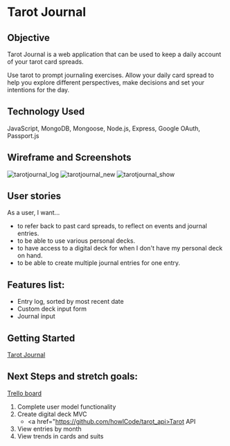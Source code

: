 # Tarot Journal


## Objective  
Tarot Journal is a web application that can be used to keep a daily account of your tarot card spreads.

Use tarot to prompt journaling exercises.  Allow your daily card spread to help you explore different perspectives, make decisions and set your intentions for the day.

## Technology Used
JavaScript, MongoDB, Mongoose, Node.js, Express, Google OAuth, Passport.js

## Wireframe and Screenshots
![tarotjournal_log](https://i.imgur.com/8JKknSp.png)
![tarotjournal_new](https://i.imgur.com/gQZyxUz.png)
![tarotjournal_show](https://i.imgur.com/TRWEE8a.png)

## User stories
 As a user, I want...
- to refer back to past card spreads, to reflect on events and journal entries.
- to be able to use various personal decks.
- to have access to a digital deck for when I don't have my personal deck on hand. 
- to be able to create multiple journal entries for one entry.

## Features list:
- Entry log, sorted by most recent date
- Custom deck input form
- Journal input 

## Getting Started
<a href="https://tarot-journal.herokuapp.com/">Tarot Journal</a> 

## Next Steps and stretch goals:
<a href="https://trello.com/b/JuSjWJJl/project2">Trello board</a>  

1. Complete user model functionality  
2. Create digital deck MVC
    - <a href="https://github.com/howlCode/tarot_api>Tarot API</a>
3. View entries by month
4. View trends in cards and suits